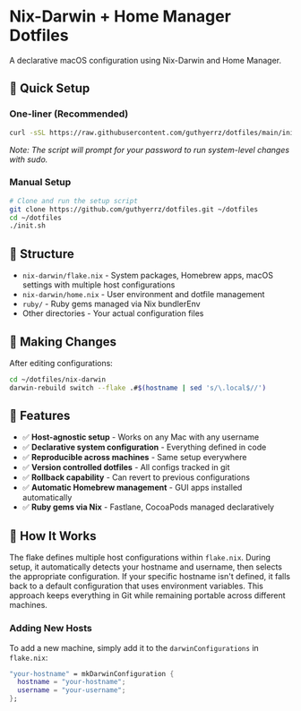 # Nix-Darwin + Home Manager Dotfiles

A declarative macOS configuration using Nix-Darwin and Home Manager.

## 🚀 Quick Setup

### One-liner (Recommended)
```bash
curl -sSL https://raw.githubusercontent.com/guthyerrz/dotfiles/main/init.sh | bash
```
*Note: The script will prompt for your password to run system-level changes with sudo.*

### Manual Setup
```bash
# Clone and run the setup script
git clone https://github.com/guthyerrz/dotfiles.git ~/dotfiles
cd ~/dotfiles
./init.sh
```

## 📁 Structure

- `nix-darwin/flake.nix` - System packages, Homebrew apps, macOS settings with multiple host configurations
- `nix-darwin/home.nix` - User environment and dotfile management
- `ruby/` - Ruby gems managed via Nix bundlerEnv
- Other directories - Your actual configuration files

## 🔄 Making Changes

After editing configurations:
```bash
cd ~/dotfiles/nix-darwin
darwin-rebuild switch --flake .#$(hostname | sed 's/\.local$//')
```

## 🎯 Features

- ✅ **Host-agnostic setup** - Works on any Mac with any username
- ✅ **Declarative system configuration** - Everything defined in code
- ✅ **Reproducible across machines** - Same setup everywhere
- ✅ **Version controlled dotfiles** - All configs tracked in git
- ✅ **Rollback capability** - Can revert to previous configurations
- ✅ **Automatic Homebrew management** - GUI apps installed automatically
- ✅ **Ruby gems via Nix** - Fastlane, CocoaPods managed declaratively

## 🔧 How It Works

The flake defines multiple host configurations within `flake.nix`. During setup, it automatically detects your hostname and username, then selects the appropriate configuration. If your specific hostname isn't defined, it falls back to a default configuration that uses environment variables. This approach keeps everything in Git while remaining portable across different machines.

### Adding New Hosts

To add a new machine, simply add it to the `darwinConfigurations` in `flake.nix`:

```nix
"your-hostname" = mkDarwinConfiguration {
  hostname = "your-hostname";
  username = "your-username";
};
```
